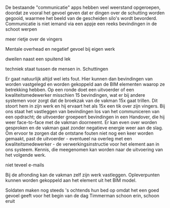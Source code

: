 De bestaande "communicatie" apps hebben veel weerstand opgeroepen, doordat ze vooral het gevoel geven dat er dingen over de schutting worden gegooid, waarmee het beeld van de gescheiden silo's wordt bevorderd.
Communicatie is niet iemand via een appje een reeks bevindingen in de schoot werpen

meer rietje over de vingers

Mentale overhead en negatief gevoel bij eigen werk

dweilen naast een spuitend lek

techniek staat tussen de mensen in. Schuttingen

Er gaat natuurlijk altijd wel iets fout. Hier kunnen dan bevindingen van worden vastgelegd en worden gekoppeld aan de BIM elementen waarop ze betrekking hebben. Op een ronde doet een uitvoerder of een kwaliteitsmedewerker misschien 15 bevindingen, wat er bij andere systemen voor zorgt dat de broekzak van de vakman 15x gaat trillen. Dit stoort hem in zijn werk en hij ervaart het als 15x een tik over zijn vingers.
Bij ons staat het vastleggen van bevindingen los van het communiceren van een opdracht; de uitvoerder groepeert bevindingen in een Handover, die hij weer face-to-face met de vakman doorneemt. Er kan even over worden gesproken en de vakman gaat zonder negatieve energie weer aan de slag. Om ervoor te zorgen dat de ontstane fouten niet nog een keer worden gemaakt, past de uitvoerder - eventueel na overleg met een kwaliteitsmedewerker - de verwerkingsinstructie voor het element aan in ons systeem. Kennis, die meegenomen kan worden naar de uitvoering van het volgende werk.

niet teveel e-mails

Bij de afronding kan de vakman zelf zijn werk vastleggen. Opleverpunten kunnen worden gekoppeld aan het element uit het BIM model.

Soldaten maken nog steeds 's ochtends hun bed op omdat het een goed gevoel geeft voor het begin van de dag
Timmerman
schoon erin, schoon eruit
